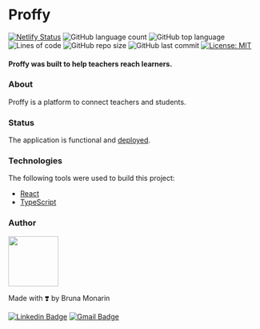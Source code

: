 # Proffy
[![Netlify Status](https://api.netlify.com/api/v1/badges/2a6d95a8-c48d-43b3-99ff-134c0b277b46/deploy-status)](https://proffy-brunapm.netlify.app/)
![GitHub language count](https://img.shields.io/github/languages/count/brunapm/Proffy)
![GitHub top language](https://img.shields.io/github/languages/top/brunapm/Proffy)
![Lines of code](https://img.shields.io/tokei/lines/github/brunapm/Proffy)
![GitHub repo size](https://img.shields.io/github/repo-size/brunapm/Proffy)
![GitHub last commit](https://img.shields.io/github/last-commit/brunapm/Proffy)
[![License: MIT](https://img.shields.io/badge/License-MIT-green.svg)](LICENSE)

#### Proffy was built to help teachers reach learners. 

### About
Proffy is a platform to connect teachers and students. 

### Status

The application is functional and [deployed](https://proffy-brunapm.netlify.app/).

### Technologies

The following tools were used to build this project:

- [React](https://pt-br.reactjs.org/)
- [TypeScript](https://www.typescriptlang.org/)

### Author

<img src="https://avatars1.githubusercontent.com/u/65819100?s=460&u=418b9bd94f4f9bcd2f3494bfd7b3a8ab8fd08662&v=4" width="100px;" alt=""/>

Made with ❣️ by Bruna Monarin 

[![Linkedin Badge](https://img.shields.io/badge/-Bruna%20Monarin-blue?style=for-the-badge&logo=Linkedin&logoColor=white&link=https://www.linkedin.com/in/bruna-de-paula-monarin/)](https://www.linkedin.com/in/bruna-de-paula-monarin/)
[![Gmail Badge](https://img.shields.io/badge/-brunamonarin@gmail.com-c14438?style=for-the-badge&logo=Gmail&logoColor=white&link=mailto:brunamonarin@gmail.com)](mailto:brunamonarin@gmail.com)
